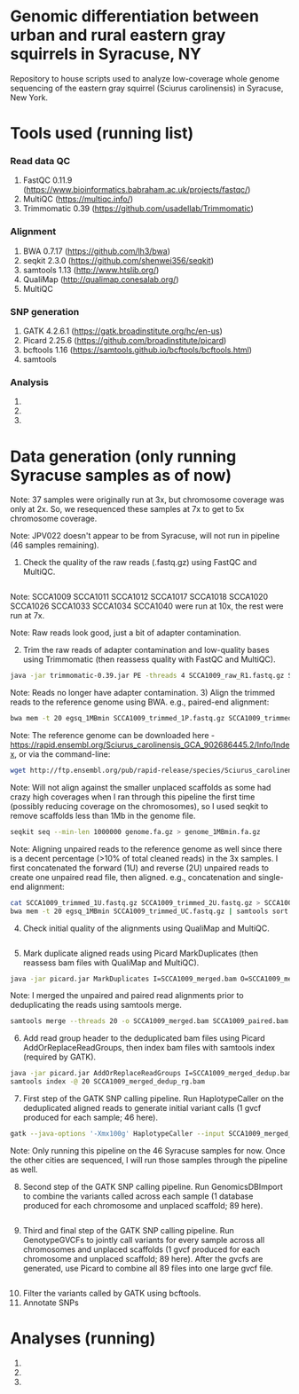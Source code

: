 # Genomic differentiation between urban and rural eastern gray squirrels in Syracuse, NY #
Repository to house scripts used to analyze low-coverage whole genome sequencing of the eastern gray squirrel (Sciurus carolinensis) in Syracuse, New York.

# Tools used (running list) #
### Read data QC ###
1) FastQC 0.11.9 (https://www.bioinformatics.babraham.ac.uk/projects/fastqc/)
2) MultiQC (https://multiqc.info/)
3) Trimmomatic 0.39 (https://github.com/usadellab/Trimmomatic)
### Alignment ###
1) BWA 0.7.17 (https://github.com/lh3/bwa)
2) seqkit 2.3.0 (https://github.com/shenwei356/seqkit)
3) samtools 1.13 (http://www.htslib.org/)
4) QualiMap (http://qualimap.conesalab.org/)
5) MultiQC
### SNP generation ###
1) GATK 4.2.6.1 (https://gatk.broadinstitute.org/hc/en-us)
2) Picard 2.25.6 (https://github.com/broadinstitute/picard)
3) bcftools 1.16 (https://samtools.github.io/bcftools/bcftools.html)
4) samtools
### Analysis ###
1)
2)
3)

# Data generation (only running Syracuse samples as of now) #

Note: 37 samples were originally run at 3x, but chromosome coverage was only at 2x. So, we resequenced these samples at 7x to get to 5x chromosome coverage.

Note: JPV022 doesn't appear to be from Syracuse, will not run in pipeline (46 samples remaining).

1) Check the quality of the raw reads (.fastq.gz) using FastQC and MultiQC.
```bash

```
Note: SCCA1009 SCCA1011 SCCA1012 SCCA1017 SCCA1018 SCCA1020 SCCA1026 SCCA1033 SCCA1034 SCCA1040 were run at 10x, the rest were run at 7x.

Note: Raw reads look good, just a bit of adapter contamination.

2) Trim the raw reads of adapter contamination and low-quality bases using Trimmomatic (then reassess quality with FastQC and MultiQC).
```bash
java -jar trimmomatic-0.39.jar PE -threads 4 SCCA1009_raw_R1.fastq.gz SCCA1009_raw_R2.fastq.gz SCCA1009_trimmed_1P.fastq.gz SCCA1009_trimmed_1U.fastq.gz SCCA1009_trimmed_2P.fastq.gz SCCA1009_trimmed_2U.fastq.gz ILLUMINACLIP:TruSeq3-PE-2.fa:2:30:10 SLIDINGWINDOW:4:25
```
Note: Reads no longer have adapter contamination.
3) Align the trimmed reads to the reference genome using BWA. e.g., paired-end alignment:
```bash
bwa mem -t 20 egsq_1MBmin SCCA1009_trimmed_1P.fastq.gz SCCA1009_trimmed_2P.fastq.gz | samtools sort --threads 20 -o SCCA1009_paired.bam --output-fmt BAM
```
Note: The reference genome can be downloaded here - https://rapid.ensembl.org/Sciurus_carolinensis_GCA_902686445.2/Info/Index, or via the command-line:
```bash
wget http://ftp.ensembl.org/pub/rapid-release/species/Sciurus_carolinensis/GCA_902686445.2/genome/Sciurus_carolinensis-GCA_902686445.2-unmasked.fa.gz
```
Note: Will not align against the smaller unplaced scaffolds as some had crazy high coverages when I ran through this pipeline the first time (possibly reducing coverage on the chromosomes), so I used seqkit to remove scaffolds less than 1Mb in the genome file.
```bash
seqkit seq --min-len 1000000 genome.fa.gz > genome_1MBmin.fa.gz
```
Note: Aligning unpaired reads to the reference genome as well since there is a decent percentage (>10% of total cleaned reads) in the 3x samples. I first concatenated the forward (1U) and reverse (2U) unpaired reads to create one unpaired read file, then aligned. e.g., concatenation and single-end alignment:
```bash
cat SCCA1009_trimmed_1U.fastq.gz SCCA1009_trimmed_2U.fastq.gz > SCCA1009_trimmed_UC.fastq.gz
bwa mem -t 20 egsq_1MBmin SCCA1009_trimmed_UC.fastq.gz | samtools sort --threads 20 -o SCCA1009_unpaired.bam --output-fmt BAM
```
4) Check initial quality of the alignments using QualiMap and MultiQC.
```bash

```
5) Mark duplicate aligned reads using Picard MarkDuplicates (then reassess bam files with QualiMap and MultiQC).
```bash
java -jar picard.jar MarkDuplicates I=SCCA1009_merged.bam O=SCCA1009_merged_dedup.bam M=SCCA1009_merged_metrics.txt
```
Note: I merged the unpaired and paired read alignments prior to deduplicating the reads using samtools merge.
```bash
samtools merge --threads 20 -o SCCA1009_merged.bam SCCA1009_paired.bam SCCA1009_unpaired.bam
```
6) Add read group header to the deduplicated bam files using Picard AddOrReplaceReadGroups, then index bam files with samtools index (required by GATK).
```bash
java -jar picard.jar AddOrReplaceReadGroups I=SCCA1009_merged_dedup.bam O=SCCA1009_merged_dedup_rg.bam RGID=HMJ7JDSX2.2 RGPU=HMJ7JDSX2.2.SCCA1009 RGSM=SCCA1009 RGPL=ILLUMINA RGLB=wgs_SCCA1009
samtools index -@ 20 SCCA1009_merged_dedup_rg.bam
```
7) First step of the GATK SNP calling pipeline. Run HaplotypeCaller on the deduplicated aligned reads to generate initial variant calls (1 gvcf produced for each sample; 46 here).
```bash
gatk --java-options '-Xmx100g' HaplotypeCaller --input SCCA1009_merged_dedup_rg.bam --output SCCA1009_merged_dedup_rg.gvcf.gz --reference Sciurus_carolinensis-GCA_902686445.2-unmasked_1MBmin.fa.gz -ERC GVCF
```
Note: Only running this pipeline on the 46 Syracuse samples for now. Once the other cities are sequenced, I will run those samples through the pipeline as well.

8) Second step of the GATK SNP calling pipeline. Run GenomicsDBImport to combine the variants called across each sample (1 database produced for each chromosome and unplaced scaffold; 89 here).
```bash

```
9) Third and final step of the GATK SNP calling pipeline. Run GenotypeGVCFs to jointly call variants for every sample across all chromosomes and unplaced scaffolds (1 gvcf produced for each chromosome and unplaced scaffold; 89 here). After the gvcfs are generated, use Picard to combine all 89 files into one large gvcf file.
```bash

```
10) Filter the variants called by GATK using bcftools.
11) Annotate SNPs

# Analyses (running) #
1)
2)
3)

